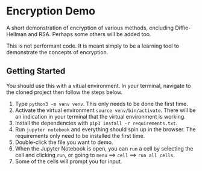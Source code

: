 # Encryption Demo

A short demonstration of encryption of various methods, encluding Diffie-Hellman and RSA. Perhaps some others will be added too. 

This is not performant code. It is meant simply to be a learning tool to demonstrate the concepts of encryption.

## Getting Started
You should use this with a vitual environment. In your terminal, navigate to the cloned project then follow the steps below. 
1. Type `python3 -m venv venv`. This only needs to be done the first time.
2. Activate the virtual environment `source venv/bin/activate`. There will be an indication in your terminal that the virtual environment is working.
3. Install the dependencies with `pip3 install -r requirements.txt`.
4. Run `jupyter notebook` and everything should spin up in the browser. The requirements only need to be installed the first time.
5. Double-click the file you want to demo.
6. When the Jupyter Notebook is open, you can `run` a cell by selecting the cell and clicking `run`, or going to `menu` ==> `cell` ==> `run all cells`.
7. Some of the cells will prompt you for input.
